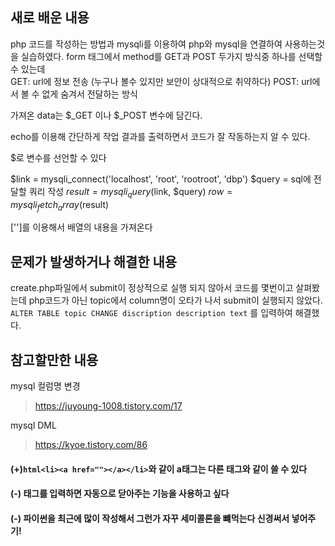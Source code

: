 ## 새로 배운 내용  
php 코드를 작성하는 방법과 mysqli를 이용하여 php와 mysql을 연결하여 사용하는것을 실습하였다.
form 태그에서 method를 GET과 POST 두가지 방식중 하나를 선택할 수 있는데  
GET: url에 정보 전송 (누구나 볼수 있지만 보안이 상대적으로 취약하다)
POST: url에서 볼 수 없게 숨겨서 전달하는 방식  

가져온 data는 $\_GET 이나 $\_POST 변수에 담긴다.

echo를 이용해 간단하게 작업 결과를 출력하면서 코드가 잘 작동하는지 알 수 있다.

$로 변수를 선언할 수 있다

$link = mysqli_connect('localhost', 'root', 'rootroot', 'dbp')
$query = sql에 전달할 쿼리 작성
$result = mysqli_query($link, $query)
$row = mysqli_fetch_array($result)

['']를 이용해서 배열의 내용을 가져온다

## 문제가 발생하거나 해결한 내용  
create.php파일에서 submit이 정상적으로 실행 되지 않아서 코드를 몇번이고 살펴봤는데 php코드가 아닌 topic에서 column명이 오타가 나서 submit이 실행되지 않았다.  
`ALTER TABLE topic CHANGE discription description text` 를 입력하여 해결했다.

## 참고할만한 내용  
mysql 컬럼명 변경
> https://juyoung-1008.tistory.com/17

mysql DML
> https://kyoe.tistory.com/86

#### (+)```html<li><a href=""></a></li>```와 같이 a태그는 다른 태그와 같이 쓸 수 있다  
#### (-) 태그를 입력하면 자동으로 닫아주는 기능을 사용하고 싶다
#### (-) 파이썬을 최근에 많이 작성해서 그런가 자꾸 세미콜론을 뺴먹는다 신경써서 넣어주기!
